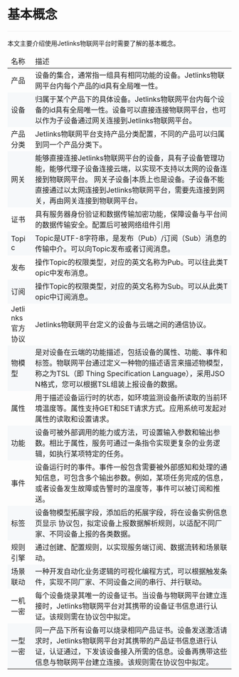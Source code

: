 <style>
  .primary-color {
    color: #2F54EB;
  }

  .primary-color-2 {
    color: rgba(255, 88, 0, 1);
  }

  .text-color {
    color: rgba(0, 0, 0, 0.85);
  }

  .font-size-12 {
    font-size: 12px
  }

  .font-size-14 {
    font-size: 14px
  }

  .font-size-16 {
    font-size: 16px
  }

  .font-size-18 {
    font-size: 18px
  }

  .font-weight {
    font-weight: bold;
  }

  .padding-28 {
    padding: 28px;
  }

  .flex {
    display: flex;
  }

  .padding-left-28 {
    padding-left: 28px;
  }

  .explanation {
    padding: 8px 16px;
    border: 1px solid rgba(231, 237, 253, 1);
    border-left: 2px solid #2F54EB;
  }

  .explanation-icon::after {
    width: 16px;
    height: 16px;
    border-radius: 50%;
    border: 1px solid #2F54EB;
    font-size: 14px;
    content: '?';
    display: inline-block;
    text-align: center;
    line-height: 16px;
  }

  .collapse {
    border: 1px solid #F0F0F0;
    margin: 16px 0;
  }

  .collapse-title {
    background: #FAFAFA;
    padding: 9px 18px;
  }

  .collapse-body {
    padding: 16px;
  }

  .no-margin {
    margin: 0;
  }

  .table {
    width: 100%;
  }

  .table td {
    border-color: #F0F0F0;
    word-break: break-all;
  }

  .table tbody tr:nth-child(even) {
    background-color: #F6F8FA;
  }

  ul li::marker {
    color: #2F54EB;
  }

  .divider {
    box-sizing: border-box;
    margin: 0;
    padding: 0;
    color: #000000d9;
    font-size: 14px;
    font-variant: tabular-nums;
    line-height: 1.5715;
    list-style: none;
    font-feature-settings: "tnum";
    border-top: 1px solid rgba(0,0,0,.06);
    margin: 16px 0;
  }

  img {
    vertical-align: text-bottom;
  }
</style>

# 基本概念

<div class='divider'></div>

本文主要介绍使用Jetlinks物联网平台时需要了解的基本概念。

<table class='table'>
        <thead>
            <tr>
              <td>名称</td>
              <td>描述</td>
            </tr>
        </thead>
        <tbody>
          <tr>
            <td>产品</td>
            <td>设备的集合，通常指一组具有相同功能的设备。Jetlinks物联网平台内每个产品的id具有全局唯一性。</td>
          </tr>
          <tr>
            <td>设备</td>
            <td>归属于某个产品下的具体设备。Jetlinks物联网平台内每个设备的id具有全局唯一性。设备可以直接连接物联网平台，也可以作为子设备通过网关连接到Jetlinks物联网平台。</td>
          </tr>
          <tr>
            <td>产品分类</td>
            <td>Jetlinks物联网平台支持产品分类配置，不同的产品可以归属到同一个产品分类下。</td>
          </tr>
                    <tr>
            <td>网关</td>
            <td>能够直接连接Jetlinks物联网平台的设备，具有子设备管理功能，能够代理子设备连接云端，以实现不支持以太网的设备连接到物联网平台。
网关子设备|本质上也是设备。子设备不能直接通过以太网连接到Jetlinks物联网平台，需要先连接到网关，再由网关连接到物联网平台。</td>
          </tr>
                         <tr>
            <td>证书</td>
            <td>具有服务器身份验证和数据传输加密功能，保障设备与平台间的数据传输安全。配置后可被网络组件引用</td>
          </tr>
                        <tr>
            <td>Topic</td>
            <td>Topic是UTF-8字符串，是发布（Pub）/订阅（Sub）消息的传输中介。可以向Topic发布或者订阅消息。</td>
          </tr>
                         <tr>
            <td>发布</td>
            <td>操作Topic的权限类型，对应的英文名称为Pub。可以往此类Topic中发布消息。</td>
                         <tr>
            <td>订阅</td>
            <td>操作Topic的权限类型，对应的英文名称为Sub。可以从此类Topic中订阅消息。</td>
                        <tr>
            <td>Jetlinks官方协议</td>
            <td>Jetlinks物联网平台定义的设备与云端之间的通信协议。</td>
          </tr>
                                <tr>
            <td>物模型</td>
            <td>是对设备在云端的功能描述，包括设备的属性、功能、事件和标签。物联网平台通过定义一种物的描述语言来描述物模型，称之为TSL（即 Thing Specification Language），采用JSON格式，您可以根据TSL组装上报设备的数据。</td>
          </tr>
                                <tr>
            <td>属性</td>
            <td>用于描述设备运行时的状态，如环境监测设备所读取的当前环境温度等。属性支持GET和SET请求方式。应用系统可发起对属性的读取和设置请求。</td>
          </tr>
                                        <tr>
            <td>功能</td>
            <td>设备可被外部调用的能力或方法，可设置输入参数和输出参数。相比于属性，服务可通过一条指令实现更复杂的业务逻辑，如执行某项特定的任务。</td>
          </tr>
                                        <tr>
            <td>事件</td>
            <td>设备运行时的事件。事件一般包含需要被外部感知和处理的通知信息，可包含多个输出参数。例如，某项任务完成的信息，或者设备发生故障或告警时的温度等，事件可以被订阅和推送。</td>
          </tr>
                                 <tr>
            <td>标签</td>
            <td>设备物模型拓展字段，添加后的拓展字段，将在设备实例信息页显示
协议包，拟定设备上报数据解析规则，以适配不同厂家、不同设备上报的各类数据。</td>
          </tr>
                                 <tr>
            <td>规则引擎</td>
            <td>通过创建、配置规则，以实现服务端订阅、数据流转和场景联动。</td>
          </tr>
                                         <tr>
            <td>场景联动</td>
            <td>一种开发自动化业务逻辑的可视化编程方式，可以根据触发条件，实现不同厂家、不同设备之间的串行、并行联动。</td>
          </tr>
                                         <tr>
            <td>一机一密</td>
            <td>每个设备烧录其唯一的设备证书。当设备与物联网平台建立连接时，Jetlinks物联网平台对其携带的设备证书信息进行认证。该规则需在协议包中拟定。</td>
          </tr>
                                         <tr>
            <td>一型一密</td>
            <td>同一产品下所有设备可以烧录相同产品证书。设备发送激活请求时，Jetlinks物联网平台对其携带的产品证书信息进行认证，认证通过，下发该设备接入所需的信息。设备再携带这些信息与物联网平台建立连接。该规则需在协议包中拟定。</td>
          </tr>
        </tbody>
      </table>
</div>